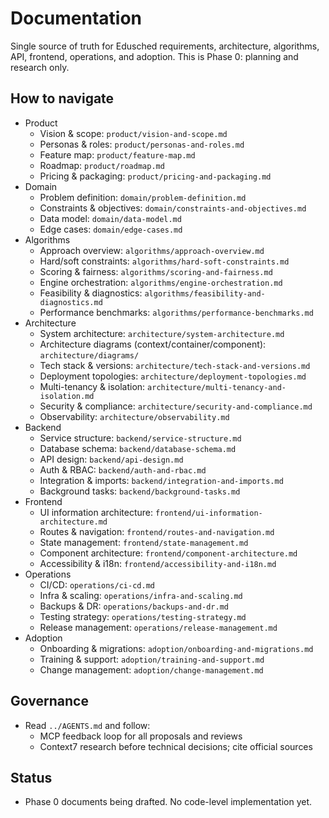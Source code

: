 # Documentation

Single source of truth for Edusched requirements, architecture, algorithms, API, frontend, operations, and adoption. This is Phase 0: planning and research only.

## How to navigate

- Product
  - Vision & scope: `product/vision-and-scope.md`
  - Personas & roles: `product/personas-and-roles.md`
  - Feature map: `product/feature-map.md`
  - Roadmap: `product/roadmap.md`
  - Pricing & packaging: `product/pricing-and-packaging.md`
- Domain
  - Problem definition: `domain/problem-definition.md`
  - Constraints & objectives: `domain/constraints-and-objectives.md`
  - Data model: `domain/data-model.md`
  - Edge cases: `domain/edge-cases.md`
- Algorithms
  - Approach overview: `algorithms/approach-overview.md`
  - Hard/soft constraints: `algorithms/hard-soft-constraints.md`
  - Scoring & fairness: `algorithms/scoring-and-fairness.md`
  - Engine orchestration: `algorithms/engine-orchestration.md`
  - Feasibility & diagnostics: `algorithms/feasibility-and-diagnostics.md`
  - Performance benchmarks: `algorithms/performance-benchmarks.md`
- Architecture
  - System architecture: `architecture/system-architecture.md`
  - Architecture diagrams (context/container/component): `architecture/diagrams/`
  - Tech stack & versions: `architecture/tech-stack-and-versions.md`
  - Deployment topologies: `architecture/deployment-topologies.md`
  - Multi-tenancy & isolation: `architecture/multi-tenancy-and-isolation.md`
  - Security & compliance: `architecture/security-and-compliance.md`
  - Observability: `architecture/observability.md`
- Backend
  - Service structure: `backend/service-structure.md`
  - Database schema: `backend/database-schema.md`
  - API design: `backend/api-design.md`
  - Auth & RBAC: `backend/auth-and-rbac.md`
  - Integration & imports: `backend/integration-and-imports.md`
  - Background tasks: `backend/background-tasks.md`
- Frontend
  - UI information architecture: `frontend/ui-information-architecture.md`
  - Routes & navigation: `frontend/routes-and-navigation.md`
  - State management: `frontend/state-management.md`
  - Component architecture: `frontend/component-architecture.md`
  - Accessibility & i18n: `frontend/accessibility-and-i18n.md`
- Operations
  - CI/CD: `operations/ci-cd.md`
  - Infra & scaling: `operations/infra-and-scaling.md`
  - Backups & DR: `operations/backups-and-dr.md`
  - Testing strategy: `operations/testing-strategy.md`
  - Release management: `operations/release-management.md`
- Adoption
  - Onboarding & migrations: `adoption/onboarding-and-migrations.md`
  - Training & support: `adoption/training-and-support.md`
  - Change management: `adoption/change-management.md`

## Governance

- Read `../AGENTS.md` and follow:
  - MCP feedback loop for all proposals and reviews
  - Context7 research before technical decisions; cite official sources

## Status

- Phase 0 documents being drafted. No code-level implementation yet.
